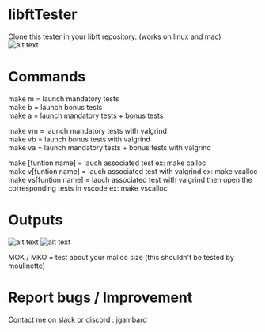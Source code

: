# libftTester


Clone this tester in your libft repository. (works on linux and mac)  
![alt text](https://i.imgur.com/EWmbpxx.png)


# Commands
make m = launch mandatory tests  
make b = launch bonus tests  
make a = launch mandatory tests + bonus tests 

make vm = launch mandatory tests with valgrind  
make vb = launch bonus tests with valgrind   
make va = launch mandatory tests + bonus tests with valgrind  

make [funtion name] = lauch associated test ex: make calloc  
make v[funtion name] = lauch associated test with valgrind ex: make vcalloc  
make vs[funtion name] = lauch associated test with valgrind then open the corresponding tests in vscode ex: make vscalloc  


# Outputs

![alt text](https://i.imgur.com/en8rJpS.png)
![alt text](https://i.imgur.com/ZvzhIoZ.png)

MOK / MKO = test about your malloc size (this shouldn't be tested by moulinette)  

# Report bugs / Improvement
Contact me on slack or discord : jgambard
